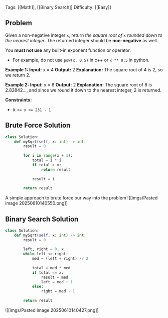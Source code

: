Tags: [[Math]], [[Binary Search]]
Difficulty: [[Easy]]

## Problem
Given a non-negative integer `x`, return _the square root of_ `x` _rounded down to the nearest integer_. The returned integer should be **non-negative** as well.

You **must not use** any built-in exponent function or operator.

- For example, do not use `pow(x, 0.5)` in c++ or `x ** 0.5` in python.

**Example 1:**
**Input:** x = 4
**Output:** 2
**Explanation:** The square root of 4 is 2, so we return 2.

**Example 2:**
**Input:** x = 8
**Output:** 2
**Explanation:** The square root of 8 is 2.82842..., and since we round it down to the nearest integer, 2 is returned.

**Constraints:**
- `0 <= x <= 231 - 1`

## Brute Force Solution
```python
class Solution:
	def mySqrt(self, x: int) -> int:
		result = 0
		  
		for i in range(x + 1):
			total = i * i
			if total > x:
				return result
				
			result = i
		  
		return result
```

A simple approach to brute force our way into the problem
![[imgs/Pasted image 20250610140550.png]]

## Binary Search Solution
```python
class Solution:
	def mySqrt(self, x: int) -> int:
		result = 0
		  
		left, right = 0, x
		while left <= right:
			med = (left + right) // 2
			  
			total = med * med
			if total <= x:
				result = med
				left = med + 1
			else:
				right = med - 1
		  
		return result
```

![[imgs/Pasted image 20250610140427.png]]